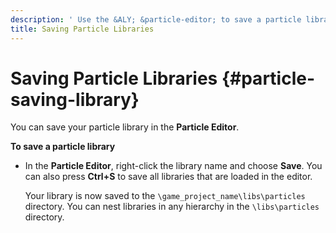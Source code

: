 ```yaml
---
description: ' Use the &ALY; &particle-editor; to save a particle library. '
title: Saving Particle Libraries
---
```

# Saving Particle Libraries {#particle-saving-library}

You can save your particle library in the **Particle Editor**\.

**To save a particle library**
+ In the **Particle Editor**, right\-click the library name and choose **Save**\. You can also press **Ctrl\+S** to save all libraries that are loaded in the editor\.

  Your library is now saved to the `\game_project_name\libs\particles` directory\. You can nest libraries in any hierarchy in the `\libs\particles` directory\.
